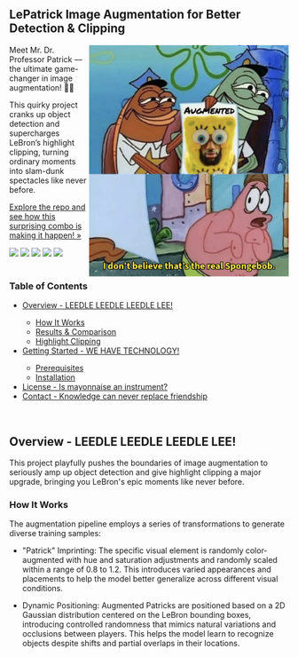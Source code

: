 <a id="readme-top"></a>
## LePatrick Image Augmentation for Better Detection & Clipping

<img src="images/logo.png" align="right" width="360">

Meet Mr. Dr. Professor Patrick — the ultimate game-changer in image augmentation! 🎩✨

This quirky project cranks up object detection and supercharges LeBron’s highlight clipping, turning ordinary moments into slam-dunk spectacles like never before.

[Explore the repo and see how this surprising combo is making it happen! »]()

<div>
<img src="https://img.shields.io/badge/Python-FFD43B.svg?logo=Python&logoColor=blue" height="20"/>
<img src="https://img.shields.io/badge/PyTorch-%23EE4C2C.svg?logo=PyTorch&logoColor=white" height="20"/>
<img src="https://img.shields.io/badge/OpenCV-8BDA67.svg?logo=OpenCV&logoColor=white" height="20"/>
<img src="https://img.shields.io/badge/YOLOv11-111F68.svg?logo=YOLO&logoColor=white" height="20"/>
<img src="https://img.shields.io/badge/Roboflow-6706CE.svg?logo=Roboflow&logoColor=white" height="20"/>
</div>
<br/>

### Table of Contents
<ul>
	<li><a href="#1">Overview - LEEDLE LEEDLE LEEDLE LEE!</a></li>
    <ul>
		<li><a href="#1-1">How It Works</a></li>
		<li><a href="#1-2">Results & Comparison</a></li>
		<li><a href="#1-3">Highlight Clipping</a></li>
	</ul>
    <li><a href="#2">Getting Started - WE HAVE TECHNOLOGY!</a></li>
    <ul>
        <li><a href="#2-1">Prerequisites</a></li>
        <li><a href="#2-2">Installation</a></li>
    </ul>
    <li><a href="#3">License - Is mayonnaise an instrument?</a></li>
    <li><a href="#4">Contact - Knowledge can never replace friendship</a></li>
</ul>
<br/>

<a id="1"></a>
## Overview - LEEDLE LEEDLE LEEDLE LEE!

This project playfully pushes the boundaries of image augmentation to seriously amp up object detection and give highlight clipping a major upgrade, bringing you LeBron's epic moments like never before.

<a id="1-1"></a>
### How It Works

The augmentation pipeline employs a series of transformations to generate diverse training samples:

* <a>"Patrick" Imprinting</a>:
The specific visual element is randomly color-augmented with hue and saturation adjustments and randomly scaled within a range of 0.8 to 1.2. This introduces varied appearances and placements to help the model better generalize across different visual conditions.

* <a>Dynamic Positioning</a>:
Augmented Patricks are positioned based on a 2D Gaussian distribution centered on the LeBron bounding boxes, introducing controlled randomness that mimics natural variations and occlusions between players. This helps the model learn to recognize objects despite shifts and partial overlaps in their locations.
